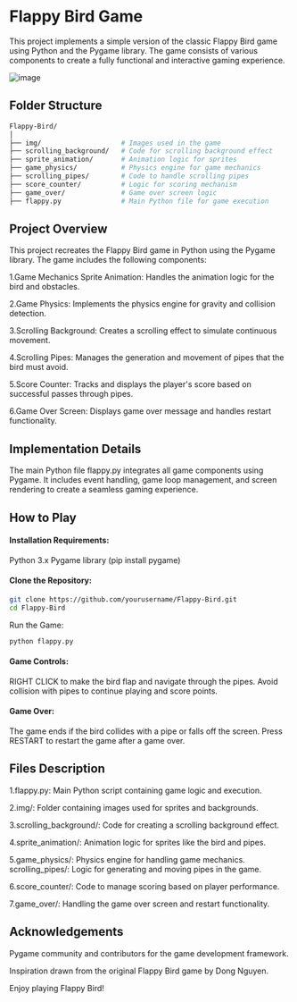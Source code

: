 # Flappy Bird Game
This project implements a simple version of the classic Flappy Bird game using Python and the Pygame library. The game consists of various components to create a fully functional and interactive gaming experience.

![image](https://github.com/DhakshanaMoorthyRDM/LightGBM_Gold_Forecast/assets/121345776/75ec98b9-cacd-448d-9cb8-ae42c89c3fc8)


## Folder Structure
```bash
Flappy-Bird/
│
├── img/                    # Images used in the game
├── scrolling_background/   # Code for scrolling background effect
├── sprite_animation/       # Animation logic for sprites
├── game_physics/           # Physics engine for game mechanics
├── scrolling_pipes/        # Code to handle scrolling pipes
├── score_counter/          # Logic for scoring mechanism
├── game_over/              # Game over screen logic
├── flappy.py               # Main Python file for game execution
```

## Project Overview
This project recreates the Flappy Bird game in Python using the Pygame library. The game includes the following components:

1.Game Mechanics
Sprite Animation: Handles the animation logic for the bird and obstacles.

2.Game Physics: Implements the physics engine for gravity and collision detection.

3.Scrolling Background: Creates a scrolling effect to simulate continuous movement.

4.Scrolling Pipes: Manages the generation and movement of pipes that the bird must avoid.

5.Score Counter: Tracks and displays the player's score based on successful passes through pipes.

6.Game Over Screen: Displays game over message and handles restart functionality.

## Implementation Details
The main Python file flappy.py integrates all game components using Pygame. It includes event handling, game loop management, and screen rendering to create a seamless gaming experience.

## How to Play

#### Installation Requirements:

Python 3.x
Pygame library (pip install pygame)

#### Clone the Repository:

```bash
git clone https://github.com/yourusername/Flappy-Bird.git
cd Flappy-Bird
```
Run the Game:

```bash
python flappy.py
```

#### Game Controls:

RIGHT CLICK to make the bird flap and navigate through the pipes.
Avoid collision with pipes to continue playing and score points.
#### Game Over:

The game ends if the bird collides with a pipe or falls off the screen.
Press RESTART to restart the game after a game over.

## Files Description

1.flappy.py: Main Python script containing game logic and execution.

2.img/: Folder containing images used for sprites and backgrounds.

3.scrolling_background/: Code for creating a scrolling background effect.

4.sprite_animation/: Animation logic for sprites like the bird and pipes.

5.game_physics/: Physics engine for handling game mechanics.
scrolling_pipes/: Logic for generating and moving pipes in the game.

6.score_counter/: Code to manage scoring based on player performance.

7.game_over/: Handling the game over screen and restart functionality.

## Acknowledgements
Pygame community and contributors for the game development framework.

Inspiration drawn from the original Flappy Bird game by Dong Nguyen.

Enjoy playing Flappy Bird!
